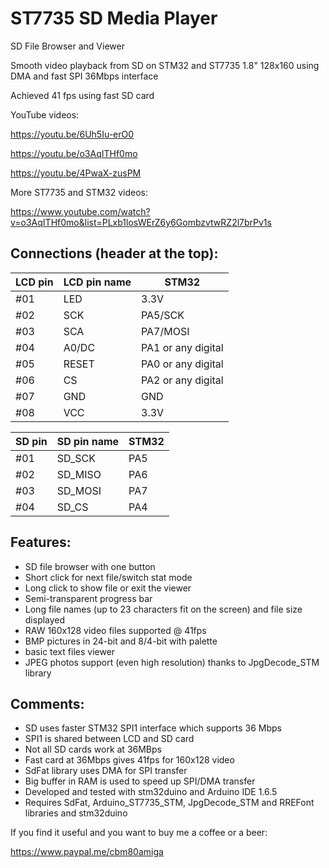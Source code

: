 # ST7735 SD Media Player
SD File Browser and Viewer

Smooth video playback from SD on STM32 and ST7735 1.8" 128x160 using DMA and fast SPI 36Mbps interface

Achieved 41 fps using fast SD card

YouTube videos:

https://youtu.be/6Uh5Iu-erO0

https://youtu.be/o3AqITHf0mo

https://youtu.be/4PwaX-zusPM


More ST7735 and STM32 videos:

https://www.youtube.com/watch?v=o3AqITHf0mo&list=PLxb1losWErZ6y6GombzvtwRZ2l7brPv1s


## Connections (header at the top):

|LCD pin|LCD pin name|STM32|
|--|--|--|
 |#01| LED| 3.3V|
 |#02| SCK |PA5/SCK|
 |#03| SCA |PA7/MOSI|
 |#04| A0/DC|PA1 or any digital
 |#05| RESET|PA0 or any digital|
 |#06| CS|PA2 or any digital|
 |#07| GND | GND|
 |#08| VCC | 3.3V|

|SD pin|SD pin name|STM32|
|--|--|--|
|#01| SD_SCK| PA5|
|#02| SD_MISO |PA6|
|#03| SD_MOSI |PA7|
|#04| SD_CS |PA4|


## Features:
- SD file browser with one button
- Short click for next file/switch stat mode
- Long click to show file or exit the viewer
- Semi-transparent progress bar
- Long file names (up to 23 characters fit on the screen) and file size displayed
- RAW 160x128 video files supported @ 41fps
- BMP pictures in 24-bit and 8/4-bit with palette
- basic text files viewer
- JPEG photos support (even high resolution) thanks to JpgDecode_STM library

## Comments:
- SD uses faster STM32 SPI1 interface which supports 36 Mbps
- SPI1 is shared between LCD and SD card
- Not all SD cards work at 36MBps
- Fast card at 36Mbps gives 41fps for 160x128 video
- SdFat library uses DMA for SPI transfer
- Big buffer in RAM is used to speed up SPI/DMA transfer 
- Developed and tested with stm32duino and Arduino IDE 1.6.5
- Requires SdFat, Arduino_ST7735_STM, JpgDecode_STM and RREFont libraries and stm32duino
 
If you find it useful and you want to buy me a coffee or a beer:

https://www.paypal.me/cbm80amiga
